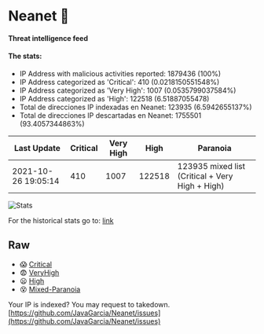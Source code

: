 # Neanet :hocho:
#### Threat intelligence feed
#### The stats:

- IP Address with malicious activities reported: 1879436 (100%)
- IP Address categorized as 'Critical':  410 (0.0218150551548%)
- IP Address categorized as 'Very High':  1007 (0.0535799037584%)
- IP Address categorized as 'High':  122518 (6.51887055478)
- Total de direcciones IP indexadas en Neanet:  123935 (6.5942655137%)
- Total de direcciones IP descartadas en Neanet:  1755501 (93.4057344863%)

| Last Update | Critical | Very High | High | Paranoia |
| --- | --- | --- | --- | --- |
| 2021-10-26 19:05:14 | 410 | 1007 | 122518 | 123935 mixed list (Critical + Very High + High)|

![Stats](https://docs.google.com/spreadsheets/d/e/2PACX-1vSnaNMIXVabIpDJjufMlzH7poXnshF3mgd8Is1g9ytUEzVsP5my4Trn8f-xkoLLQ38xpL3HtmUexLo6/pubchart?oid=501124687&format=image)

For the historical stats go to: [link](/stats.csv)
## Raw
- :scream: [Critical](https://raw.githubusercontent.com/JavaGarcia/Neanet/master/blacklists/neanet_critical.txt)
- :fearful: [VeryHigh](https://raw.githubusercontent.com/JavaGarcia/Neanet/master/blacklists/neanet_veryHigh.txtt)
- :frowning: [High](https://raw.githubusercontent.com/JavaGarcia/Neanet/master/blacklists/neanet_high.txt)
- :dizzy_face: [Mixed-Paranoia](https://raw.githubusercontent.com/JavaGarcia/Neanet/master/blacklists/neanet_all.txt)


Your IP is indexed? You may request to takedown. [https://github.com/JavaGarcia/Neanet/issues](https://github.com/JavaGarcia/Neanet/issues)







































































































































































































































































































































































































































































































































































































































































































































































































































































































































































































































































































































































































































































































































































































































































































































































































































































































































































































































































































































































































































































































































































































































































































































































































































































































































































































































































































































































































































































































































































































































































































































































































































































































































































































































































































































































































































































































































































































































































































































































































































































































































































































































































































































































































































































































































































































































































































































































































































































































































































































































































































































































































































































































































































































































































































































































































































































































































































































































































































































































































































































































































































































































































































































































































































































































































































































































































































































































































































































































































































































































































































































































































































































































































































































































































































































































































































































































































































































































































































































































































































































































































































































































































































































































































































































































































































































































































































































































































































































































































































































































































































































































































































































































































































































































































































































































































































































































































































































































































































